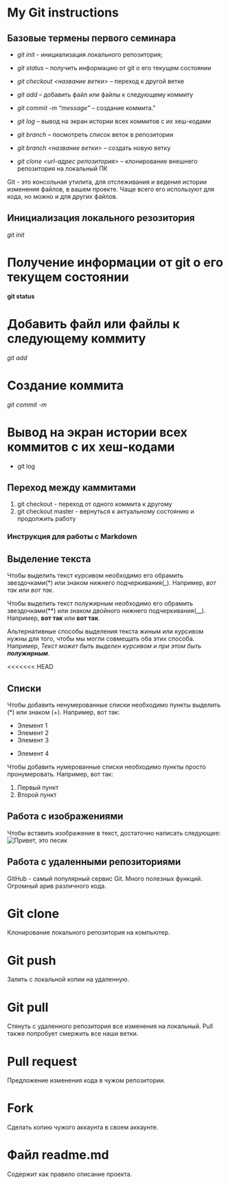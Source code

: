# My Git instructions

## Базовые термены первого семинара

* *git init* - инициализация локального репозитория;

* *git status* – получить информацию от git о его текущем состоянии

* *git checkout <название ветки>* – переход к другой ветке

* *git add* – добавить файл или файлы к следующему коммиту

* *git commit -m “message”* – создание коммита."

* *git log* – вывод на экран истории всех коммитов с их хеш-кодами

* *git branch* – посмотреть список веток в репозитории

* *git branch <название ветки>* – создать новую ветку

* *git clone <url-адрес репозитория>* – клонирование внешнего репозитория на  локальный ПК

Git - это консольная утилита, для отслеживания и ведения истории изменения файлов, в вашем проекте. Чаще всего его используют для кода, но можно и для других файлов. 

## Инициализация локального резозитория
 *git init*

# Получение информации от git о его текущем состоянии
 **git status**

 # Добавить файл или файлы к следующему коммиту
_git add_

# Создание коммита
_git commit -m_

# Вывод на экран истории всех коммитов с их хеш-кодами
* git log


## Переход между каммитами

1. git checkout - переход от одного коммита к другому
2. git checkout master - вернуться к актуальному состоянию и продолжить работу



### Инструкция для работы с  Markdown

## Выделение текста

Чтобы выделить текст курсивом необходимо его обрамить звездочками(*) или знаком нижнего подчеркивания(_). Например, *вот так* или _вот так_.

Чтобы выделить текст полужирным необходимо его обрамить звездочками(**) или знаком двойного нижнего подчеркивания(__). Например, **вот так** или __вот так__.

Альтернативные способы выделения текста жиным или курсивом нужны для того, чтобы мы могли совмещать оба этих способа. Например, _Текст может быть выделен курсивом и при этом быть **полужирным**_.

<<<<<<< HEAD
## Списки
Чтобы добавить ненумерованные списки необходимо пункты выделить (*) или знаком (+).
Например, вот так:
* Элемент 1
* Элемент 2
* Элемент 3
+ Элемент 4

Чтобы добавить нумерованные списки необходимо пункты просто пронумеровать.
Например, вот так:
1. Первый пункт
2. Второй пункт

## Работа с изображениями

Чтобы вставить изображение в текст, достаточно написать следующее:
![Привет, это песик](dog.png)
## Работа с удаленными репозиториями

GitHub - самый популярный сервис Git. 
Много полезных функций. Огромный арив различного кода.
 
# Git clone
 Клонирование локального репозитория на компьютер.


 # Git push

 Залить с локальной копии на удаленную.

 # Git pull

Стянуть с удаленного репозитория все изменения на локальный.
Pull также попробует смержить все наши ветки.

# Pull request

Предложение изменения кода в чужом репозитории.

# Fork

Cделать копию чужого аккаунта в своем аккаунте.

# Файл readme.md

Содержит как правило описание проекта.
